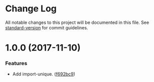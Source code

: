 # Change Log

All notable changes to this project will be documented in this file. See [standard-version](https://github.com/conventional-changelog/standard-version) for commit guidelines.

<a name="1.0.0"></a>
# 1.0.0 (2017-11-10)


### Features

* Add import-unique. ([f692bc9](https://github.com/darkobits/import-unique/commit/f692bc9))
